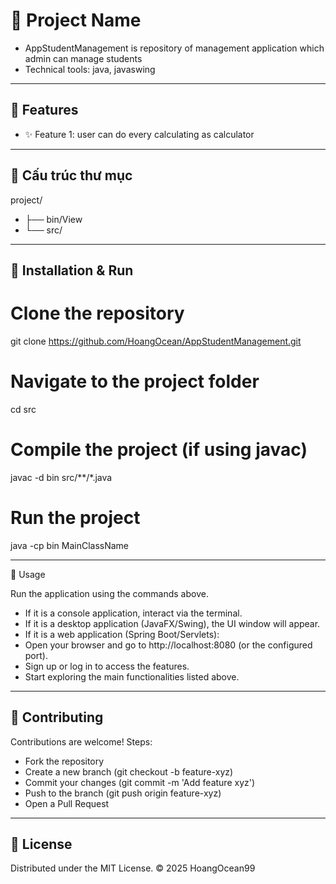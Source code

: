 # 🎯 Project Name

- AppStudentManagement is repository of management application which admin can manage students
- Technical tools: java, javaswing

---

## 🚀 Features
- ✨ Feature 1: user can do every calculating as calculator

---

## 📂 Cấu trúc thư mục
project/
+ ├── bin/View
+ └── src/

---

## 🔧 Installation & Run
# Clone the repository
git clone https://github.com/HoangOcean/AppStudentManagement.git

# Navigate to the project folder
cd src

# Compile the project (if using javac)
javac -d bin src/**/*.java

# Run the project
java -cp bin MainClassName


---

📖 Usage

Run the application using the commands above.
- If it is a console application, interact via the terminal.
- If it is a desktop application (JavaFX/Swing), the UI window will appear.
- If it is a web application (Spring Boot/Servlets):
- Open your browser and go to http://localhost:8080 (or the configured port).
- Sign up or log in to access the features.
- Start exploring the main functionalities listed above.

---

## 🤝 Contributing
Contributions are welcome!
Steps:
  - Fork the repository
  - Create a new branch (git checkout -b feature-xyz)
  - Commit your changes (git commit -m 'Add feature xyz')
  - Push to the branch (git push origin feature-xyz)
  - Open a Pull Request

---

## 📜 License

Distributed under the MIT
 License.
© 2025 HoangOcean99
